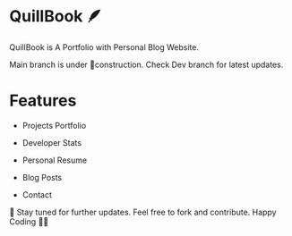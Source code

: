 # QuillBook 🪶

QuillBook is A Portfolio with Personal Blog Website.

Main branch is under 🚧construction. Check Dev branch for latest updates.



# Features

- Projects Portfolio

- Developer Stats

- Personal Resume

- Blog Posts

- Contact



📰 Stay tuned for further updates. Feel free to fork and contribute. Happy Coding 🧑‍💻

